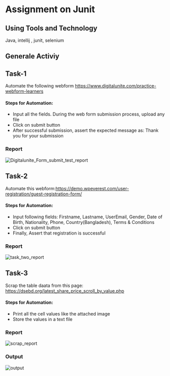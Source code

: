 #  Assignment on Junit
## Using Tools and Technology
Java, intellij , junit, selenium
## Generale Activiy
## Task-1 
Automate the following webform
https://www.digitalunite.com/practice-webform-learners
#### Steps for Automation:
- Input all the fields. During the web form submission process, upload any file
- Click on submit button
- After successful submission, assert the expected message as: Thank you for your submission
### Report
![Digitalunite_Form_submit_test_report](https://github.com/user-attachments/assets/b9ad4260-5f5f-4d0f-9a2b-c05be15fc987)

## Task-2
Automate this webform:https://demo.wpeverest.com/user-registration/guest-registration-form/
#### Steps for Automation:
- Input following fields: Firstname, Lastname, UserEmail, Gender, Date of Birth, Nationality, Phone, Country(Bangladesh), Terms & Conditions
- Click on submit button
- Finally, Assert that registration is successful
### Report
![task_two_report](https://github.com/user-attachments/assets/d8f6164f-8132-4b02-abc5-c75d6291b21b)

## Task-3
Scrap the table daata from this page: https://dsebd.org/latest_share_price_scroll_by_value.php
#### Steps for Automation:
- Print all the cell values like the attached image
- Store the values in a text file
### Report
![scrap_report](https://github.com/user-attachments/assets/6e7c002f-a6d3-40d2-a7cb-baf710b592fb)
### Output
![output](https://github.com/user-attachments/assets/0bfd1884-8eb9-48d8-9a25-d4fb20359bdf)



  

